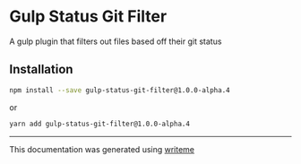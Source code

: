 # Gulp Status Git Filter

A gulp plugin that filters out files based off their git status

## Installation

```bash
npm install --save gulp-status-git-filter@1.0.0-alpha.4
```
or
```bash
yarn add gulp-status-git-filter@1.0.0-alpha.4
```

---
This documentation was generated using [writeme](https://www.npmjs.com/package/@pshaw/writeme)
